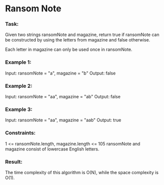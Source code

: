 # Ransom Note

### Task:

Given two strings ransomNote and magazine, return true if ransomNote can be constructed by using the letters 
from magazine and false otherwise.

Each letter in magazine can only be used once in ransomNote.

### Example 1:

Input: ransomNote = "a", magazine = "b"
Output: false

### Example 2:

Input: ransomNote = "aa", magazine = "ab"
Output: false

### Example 3:

Input: ransomNote = "aa", magazine = "aab"
Output: true

### Constraints:

1 <= ransomNote.length, magazine.length <= 105
ransomNote and magazine consist of lowercase English letters.

### Result:

The time complexity of this algorithm is O(N), while the space complexity is O(1).